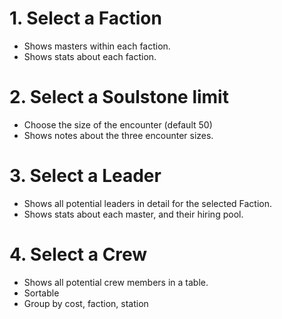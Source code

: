 

# 1. Select a Faction

+ Shows masters within each faction.
+ Shows stats about each faction.


# 2. Select a Soulstone limit

+ Choose the size of the encounter (default 50)
+ Shows notes about the three encounter sizes.

# 3. Select a Leader

+ Shows all potential leaders in detail for the selected Faction.
+ Shows stats about each master, and their hiring pool.

# 4. Select a Crew

+ Shows all potential crew members in a table.
+ Sortable
+ Group by cost, faction, station
